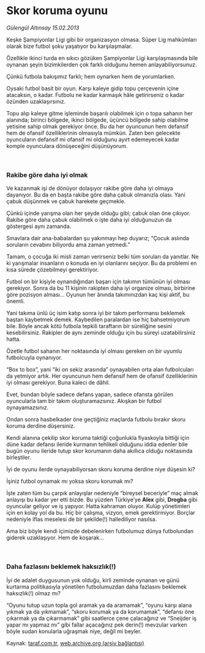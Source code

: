 # Skor koruma oyunu

*Gülengül Altınsay 15.02.2013*

<div class="yazi"><p>Keşke Şampiyonlar Ligi gibi bir organizasyon olmasa. Süper Lig mahkûmları olarak bize futbol şoku yaşatıyor bu karşılaşmalar.</p>
<p>Özellikle ikinci turda en sıkıcı gözüken Şampiyonlar Ligi karşılaşmasında bile oynanan şeyin bizimkilerden çok farklı olduğunu hemen anlayabiliyorsunuz.</p>
<p>Çünkü futbola bakışımız farklı; hem oynarken hem de yorumlarken.</p>
<p>Oysaki futbol basit bir oyun. Karşı kaleye gidip topu çerçevenin içine atacaksın, o kadar. Futbolu ne kadar karmaşık hâle getirirseniz o kadar özünden uzaklaşırsınız.</p>
<p>Topu alıp kaleye gitme işleminde başarılı olabilmek için o topa sahanın her alanında; birinci bölgede, ikinci bölgede, üçüncü bölgede sahip olabilme yetisine sahip olmak gerekiyor önce. Bu da her oyuncunun hem defansif hem de ofansif özelliklerinin olmasıyla mümkün. Zaten ben gelecekte oyuncuların defansif mi ofansif mi olduğunu ayırt edemeyecek kadar komple oyunculara dönüşeceğini düşünüyorum.<br/><br/><br/></p>
<h3>Rakibe göre daha iyi olmak</h3>
<p>Ve kazanmak işi de dönüyor dolaşıyor rakibe göre daha iyi olmaya dayanıyor. Bu da en başta rakibe göre daha çabuk olmanızla olası. Yani çabuk düşünmek ve çabuk harekete geçmekle.</p>
<p>Çünkü içinde yarışma olan her şeyde olduğu gibi; çabuk olan öne çıkıyor. Rakibe göre daha çabuk olabilmek o işte daha iyi olduğunuzun da göstergesi aynı zamanda.</p>
<p>Sınavlara dair ana-babalardan şu yakınmayı hep duyarız; “Çocuk aslında soruların cevabını biliyordu ama zaman yetmedi.”</p>
<p>Tamam, o çocuğa iki misli zaman verirseniz belki tüm soruları da yanıtlar. Ne ki yarışmalar insanların o konuda en iyi olanlarını seçiyor. Bu da problemi en kısa sürede çözebilmeyi gerektiriyor.</p>
<p>Futbol on bir kişiyle oynandığından başarı için takımın tümünün iyi olması gerekiyor. Sonra da bu 11 kişinin rakipten daha iyi organize olması, birbirine göre pozisyon alması... Oyunun her ânında takımınızdan kaç kişi aktif, bu önemli.</p>
<p>Yani takıma ünlü üç isim katıp sonra iyi bir takım performansı beklemek baştan kaybetmek demek. Kaybedilen paralardan ise hiç bahsetmiyorum bile. Böyle ancak kötü futbola tepkili taraftarın bir süreliğine sesini kesebilirsiniz. Rakipler de aynı zeminde olduğu için bu süreyi uzatabilirsiniz hatta.</p>
<p>Özetle futbol sahanın her noktasında iyi olması gereken on bir uyumlu futbolcuyla oynanıyor.</p>
<p>“Box to box”, yani “iki on sekiz arasında” oynayabilen orta alan futbolcuları da yetmiyor artık. Her oyuncunun hem defansif hem de ofansif özelliklerinin iyi olması gerekiyor. Buna kaleci de dâhil.</p>
<p>Evet, bundan böyle sadece defans yapan, sadece ofansta görülen oyuncularla tam bir takım oluşturamazsınız. Akışkan bir futbol oynayamazsınız.</p>
<p>Ondan sonra hasbelkader öne geçtiğiniz maçlarda futbolu bırakır skoru koruma derdine düşersiniz.</p>
<p>Kendi alanına çekilip skor koruma taktiği çoğunlukla fiyaskoyla bittiği için düne kadar defansı ileride kurmanın tehlikeli olduğunu iddia edenler bile bugün oyunu ileride tutup skor korumanın daha akıllıca olduğu noktasında birleştiler.</p>
<p>İyi de oyunu ilerde oynayabiliyorsan skoru koruma derdine niye düşesin ki?</p>
<p>İşiniz futbol oynamak mı yoksa skoru korumak mı?</p>
<p>İşte zaten tüm bu çarpık anlayışlar nedeniyle “bireysel beceriyle” maç almak anlayışı bu kadar yer etti bizde. Bu yüzden Türkiye’ye <b>Alex</b> gibi, <b>Drogba</b> gibi oyuncular geliyor ve iş yapıyor. Hatta kahraman oluyor. Kulüp yönetimleri için en kolay yol da bu. Hiç bir çalışma, vizyon, emek gerektirmiyor. Borçlar nedeniyle iflas meselesi de bir şekilde(!) hallediliyor nasılsa.</p>
<p>Ama biz böyle kendi içimizde debelenirken futbolumuz dünya futbolundan giderek uzaklaşıyor. Hem de koşarak...<br/><br/><br/></p>
<h3>Daha fazlasını beklemek haksızlık(!)</h3>
<p>İyi de adalet duygusunun yok olduğu, kirli zeminde oynanan ve günü kurtarma politikasıyla yönetilen futbolumuzdan daha fazlasını beklemek haksızlık(!) olmaz mı?</p>
<p>“Oyunu tutup uzun topla gol aramak ya da aramamak”, “oyunu karşı alana yıkmak ya da yıkmamak”, “skoru korumak ya da korumamak”, “defansı öne çıkarmak ya da çıkarmamak” gibi saatlerce çene çalacağınız ve “Sneijder iş yapar mı yapmaz mı” gibi fallar açacağınız pek derin(!) mevzular varken böyle sudan konularla uğraşmak niye, değil mi beyler.</p>
</div>

Kaynak: [taraf.com.tr](http://www.taraf.com.tr/gulengul-altinsay/makale-skor-koruma-oyunu.htm), [web.archive.org (arşiv bağlantısı)](http://web.archive.org/web/20131107142502/http://www.taraf.com.tr/gulengul-altinsay/makale-skor-koruma-oyunu.htm)
